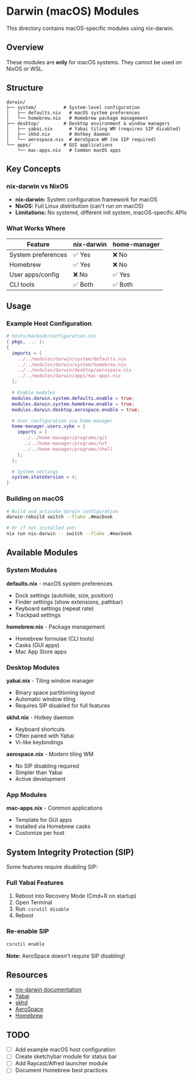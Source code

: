 # Darwin (macOS) Modules

This directory contains macOS-specific modules using nix-darwin.

## Overview

These modules are **only** for macOS systems. They cannot be used on NixOS or WSL.

## Structure

```
darwin/
├── system/          # System-level configuration
│   ├── defaults.nix   # macOS system preferences
│   └── homebrew.nix   # Homebrew package management
├── desktop/         # Desktop environment & window managers
│   ├── yabai.nix      # Yabai tiling WM (requires SIP disabled)
│   ├── skhd.nix       # Hotkey daemon
│   └── aerospace.nix  # AeroSpace WM (no SIP required)
└── apps/            # GUI applications
    └── mac-apps.nix   # Common macOS apps
```

## Key Concepts

### nix-darwin vs NixOS

- **nix-darwin:** System configuration framework for macOS
- **NixOS:** Full Linux distribution (can't run on macOS)
- **Limitations:** No systemd, different init system, macOS-specific APIs

### What Works Where

| Feature | nix-darwin | home-manager |
|---------|------------|--------------|
| System preferences | ✅ Yes | ❌ No |
| Homebrew | ✅ Yes | ❌ No |
| User apps/config | ❌ No | ✅ Yes |
| CLI tools | ✅ Both | ✅ Both |

## Usage

### Example Host Configuration

```nix
# hosts/macbook/configuration.nix
{ pkgs, ... }:
{
  imports = [
    ../../modules/darwin/system/defaults.nix
    ../../modules/darwin/system/homebrew.nix
    ../../modules/darwin/desktop/aerospace.nix
    ../../modules/darwin/apps/mac-apps.nix
  ];

  # Enable modules
  modules.darwin.system.defaults.enable = true;
  modules.darwin.system.homebrew.enable = true;
  modules.darwin.desktop.aerospace.enable = true;

  # User configuration via home-manager
  home-manager.users.vyke = {
    imports = [
      ../../home-manager/programs/git
      ../../home-manager/programs/nvf
      ../../home-manager/programs/shell
    ];
  };

  # System settings
  system.stateVersion = 4;
}
```

### Building on macOS

```bash
# Build and activate darwin configuration
darwin-rebuild switch --flake .#macbook

# Or if not installed yet:
nix run nix-darwin -- switch --flake .#macbook
```

## Available Modules

### System Modules

**defaults.nix** - macOS system preferences
- Dock settings (autohide, size, position)
- Finder settings (show extensions, pathbar)
- Keyboard settings (repeat rate)
- Trackpad settings

**homebrew.nix** - Package management
- Homebrew formulae (CLI tools)
- Casks (GUI apps)
- Mac App Store apps

### Desktop Modules

**yabai.nix** - Tiling window manager
- Binary space partitioning layout
- Automatic window tiling
- Requires SIP disabled for full features

**skhd.nix** - Hotkey daemon
- Keyboard shortcuts
- Often paired with Yabai
- Vi-like keybindings

**aerospace.nix** - Modern tiling WM
- No SIP disabling required
- Simpler than Yabai
- Active development

### App Modules

**mac-apps.nix** - Common applications
- Template for GUI apps
- Installed via Homebrew casks
- Customize per host

## System Integrity Protection (SIP)

Some features require disabling SIP:

### Full Yabai Features
1. Reboot into Recovery Mode (Cmd+R on startup)
2. Open Terminal
3. Run: `csrutil disable`
4. Reboot

### Re-enable SIP
```bash
csrutil enable
```

**Note:** AeroSpace doesn't require SIP disabling!

## Resources

- [nix-darwin documentation](https://daiderd.com/nix-darwin/)
- [Yabai](https://github.com/koekeishiya/yabai)
- [skhd](https://github.com/koekeishiya/skhd)
- [AeroSpace](https://github.com/nikitabobko/AeroSpace)
- [Homebrew](https://brew.sh/)

## TODO

- [ ] Add example macOS host configuration
- [ ] Create sketchybar module for status bar
- [ ] Add Raycast/Alfred launcher module
- [ ] Document Homebrew best practices
